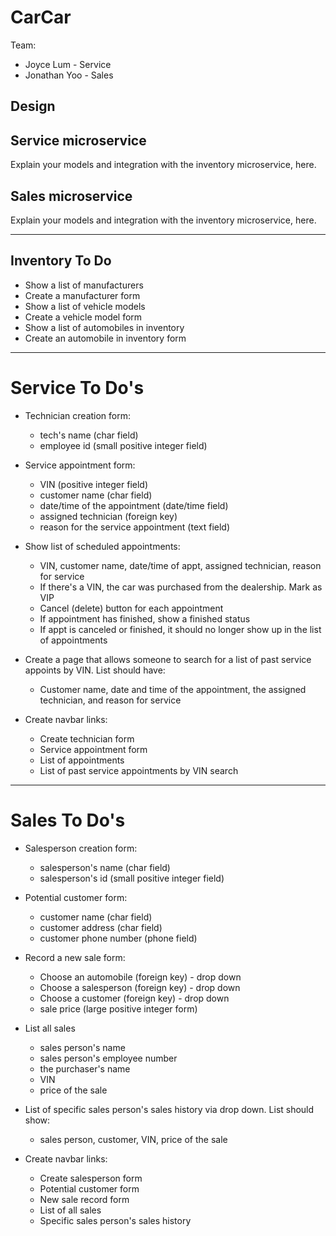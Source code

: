 # CarCar

Team:

* Joyce Lum - Service
* Jonathan Yoo - Sales

## Design

## Service microservice

Explain your models and integration with the inventory
microservice, here.

## Sales microservice

Explain your models and integration with the inventory
microservice, here.

------------------------------------------------------------------------------------------------------------

## Inventory To Do
- Show a list of manufacturers
- Create a manufacturer form
- Show a list of vehicle models
- Create a vehicle model form
- Show a list of automobiles in inventory
- Create an automobile in inventory form

------------------------------------------------------------------------------------------------------------


# Service To Do's
- Technician creation form:
  - tech's name (char field)
  - employee id (small positive integer field)
- Service appointment form:
  - VIN (positive integer field)
  - customer name (char field)
  - date/time of the appointment (date/time field)
  - assigned technician (foreign key)
  - reason for the service appointment (text field)
- Show list of scheduled appointments:
  - VIN, customer name, date/time of appt, assigned technician, reason for service
  - If there's a VIN, the car was purchased from the dealership. Mark as VIP
  - Cancel (delete) button for each appointment
  - If appointment has finished, show a finished status
  * If appt is canceled or finished, it should no longer show up in the list of appointments
- Create a page that allows someone to search for a list of past service appoints by VIN. List should have:
  - Customer name, date and time of the appointment, the assigned technician, and reason for service

- Create navbar links:
  - Create technician form
  - Service appointment form
  - List of appointments
  - List of past service appointments by VIN search

------------------------------------------------------------------------------------------------------------

# Sales To Do's
- Salesperson creation form:
  - salesperson's name (char field)
  - salesperson's id (small positive integer field)
- Potential customer form:
  - customer name (char field)
  - customer address (char field)
  - customer phone number (phone field)
- Record a new sale form:
  - Choose an automobile (foreign key) - drop down
  - Choose a salesperson (foreign key) - drop down
  - Choose a customer (foreign key) - drop down
  - sale price (large positive integer form)
- List all sales
  - sales person's name
  - sales person's employee number
  - the purchaser's name
  - VIN
  - price of the sale
- List of specific sales person's sales history via drop down. List should show:
  - sales person, customer, VIN, price of the sale

- Create navbar links:
  - Create salesperson form
  - Potential customer form
  - New sale record form
  - List of all sales
  - Specific sales person's sales history
